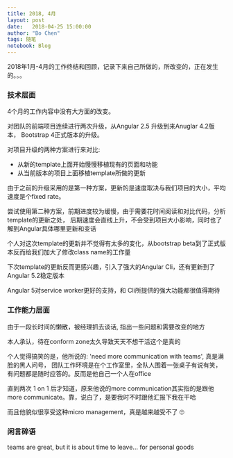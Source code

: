 ```yaml
---
title: 2018, 4月
layout: post
date:   2018-04-25 15:00:00
author: "Bo Chen"
tags: 随笔
notebook: Blog
---
```


  2018年1月-4月的工作终结和回顾，记录下来自己所做的，所改变的，正在发生的。。。

<!-- more --> 

### 技术层面

4个月的工作内容中没有大方面的改变。

对团队的前端项目连续进行两次升级，从Angular 2.5 升级到来Anuglar 4.2版本， Bootstrap 4正式版本的升级。

对项目升级的两种方案进行来对比:
 - 从新的template上面开始慢慢移植现有的页面和功能
 - 从当前版本的项目上面移植template所做的更新

由于之前的升级采用的是第一种方案，更新的是速度取决与我们项目的大小，平均速度是个fixed rate。

尝试使用第二种方案，前期进度较为缓慢，由于需要花时间阅读和对比代码，分析template的更新之处，
 后期速度会直线上升，不会受到项目大小影响，同时也了解到Angular具体哪里更新和变话

个人对这次template的更新并不觉得有太多的变化，从bootstrap beta到了正式版本反而给我们加大了修改class name的工作量

下次template的更新反而更感兴趣，引入了强大的Angular Cli，还有更新到了Angular 5.2稳定版本

Angular 5对service worker更好的支持，和 Cli所提供的强大功能都很值得期待

### 工作能力层面

由于一段长时间的懒散，被经理抓去谈话, 指出一些问题和需要改变的地方

本人承认，待在conform zone太久导致天天不想干活这个是真的

个人觉得搞笑的是，他所说的: 'need more communication with teams', 真是满脸的黑人问号，
团队工作环境是在个工作室里，全队人围着一张桌子有说有笑，有问题都是随时应答的。反而是他自己一个人在office

直到两次 1 on 1 后才知道，原来他说的more communication其实指的是跟他more communicate。靠，说白了，是要我时不时跟他汇报下我在干哈

而且他貌似很享受这种micro management，真是越来越受不了 🙄

### 闲言碎语

teams are great, but it is about time to leave... for personal goods